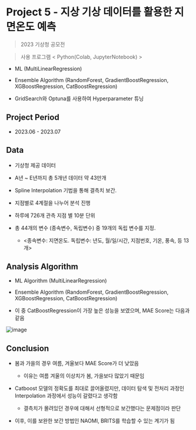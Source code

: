 # Project 5 - 지상 기상 데이터를 활용한 지면온도 예측
> 2023 기상청 공모전

> 사용 프로그램 < Python(Colab, JupyterNotebook) >

* ML (MultiLinearRegression)

* Ensemble Algorithm (RandomForest, GradientBoostRegression, XGBoostRegression, CatBoostRegression)
  
* GridSearch와 Optuna를 사용하여 Hyperparameter 튜닝

## Project Period

* 2023.06 - 2023.07

## Data

* 기상청 제공 데이터

* A년 ~ E년까지 총 5개년 데이터 약 43만개

* Spline Interpolation 기법을 통해 결측치 보간.

* 지점별로 4계절을 나누어 분석 진행

* 하루에 726개 관측 지점 별 10분 단위
  
* 총 44개의 변수 (종속변수, 독립변수) 중 19개의 독립 변수를 지정.

  - <종속변수: 지면온도. 독립변수: 년도, 월/일/시간, 지점번호, 기온, 풍속, 등 13개>


## Analysis Algorithm

* ML Algorithm (MultiLinearRegression)

* Ensemble Algorithm (RandomForest, GradientBoostRegression, XGBoostRegression, CatBoostRegression)

* 이 중 CatBoostRegression이 가장 높은 성능을 보였으며, MAE Score는 다음과 같음

![image](https://github.com/daehwan100/DaeHwan_Projects/assets/141620597/514bc170-e38a-462e-a7e5-5337cb74cc03)

## Conclusion

* 봄과 가을의 경우 여름, 겨울보다 MAE Score가 더 낮았음
  - 이유는 여름 겨울의 이상치가 봄, 가을보다 많았기 때문임

* Catboost 모델의 정확도를 최대로 끌어올렸지만, 데이터 탐색 및 전처리 과정인 Interpolation 과정에서 성능이 갈렸다고 생각함
  - 결측치가 몰려있던 경우에 대해서 선형적으로 보간했다는 문제점이라 판단
    
* 이후, 이를 보완한 보간 방법인 NAOMI, BRITS를 학습할 수 있는 계기가 됨
  









